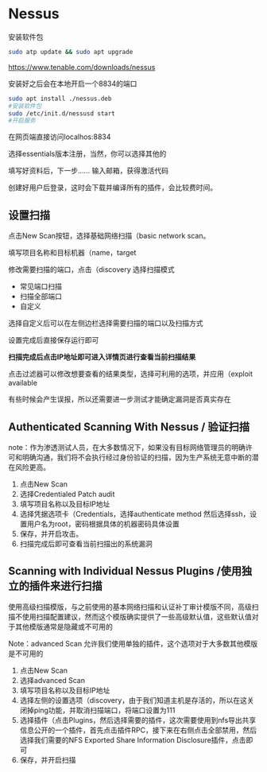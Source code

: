 # Nessus

安装软件包

```bash
sudo atp update && sudo apt upgrade
```

https://www.tenable.com/downloads/nessus

安装好之后会在本地开启一个8834的端口

```bash
sudo apt install ./nessus.deb
#安装软件包
sudo /etc/init.d/nessusd start
#开启服务
```

在网页端直接访问localhos:8834

选择essentials版本注册，当然，你可以选择其他的

填写好资料后，下一步...... 输入邮箱，获得激活代码

创建好用户后登录，这时会下载并编译所有的插件，会比较费时间。

## 设置扫描

点击New Scan按钮，选择基础网络扫描（basic network scan。

填写项目名称和目标机器（name，target

修改需要扫描的端口，点击（discovery   选择扫描模式

* 常见端口扫描
* 扫描全部端口
* 自定义

选择自定义后可以在左侧边栏选择需要扫描的端口以及扫描方式

设置完成后直接保存运行即可

**扫描完成后点击IP地址即可进入详情页进行查看当前扫描结果**

点击过滤器可以修改想要查看的结果类型，选择可利用的选项，并应用（exploit available

有些时候会产生误报，所以还需要进一步测试才能确定漏洞是否真实存在

## Authenticated Scanning With Nessus / 验证扫描

note：作为渗透测试人员，在大多数情况下，如果没有目标网络管理员的明确许可和明确沟通，我们将不会执行经过身份验证的扫描，因为生产系统无意中断的潜在风险更高。

1. 点击New Scan
2. 选择Credentialed Patch audit
3. 填写项目名称以及目标IP地址
4. 选择凭据选项卡（Credentials，选择authenticate method 然后选择ssh，设置用户名为root，密码根据具体的机器密码具体设置
5. 保存，并开启攻击。
6. 扫描完成后即可查看当前扫描出的系统漏洞

## Scanning with Individual Nessus Plugins /使用独立的插件来进行扫描

使用高级扫描模版，与之前使用的基本网络扫描和认证补丁审计模版不同，高级扫描不使用扫描配置建议，然而这个模版确实提供了一些高级默认值，这些默认值对于其他模版通常是隐藏或不可用的

Note：advanced Scan 允许我们使用单独的插件，这个选项对于大多数其他模版是不可用的

1. 点击New Scan
2. 选择advanced Scan
3. 填写项目名称以及目标IP地址
4. 选择左侧的设置选项（discovery，由于我们知道主机是存活的，所以在这关闭掉ping功能，并取消扫描端口，将端口设置为111
5. 选择插件（点击Plugins，然后选择需要的插件，这次需要使用到nfs导出共享信息公开的一个插件，首先点击插件RPC，接下来在右侧点击全部禁用，然后选择我们需要的NFS Exported Share Information Disclosure插件，点击即可
6. 保存，并开启扫描